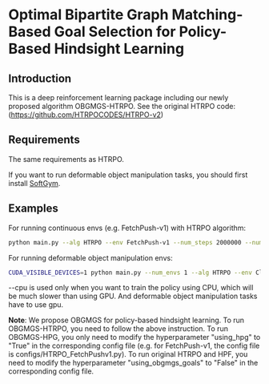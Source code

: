 # Optimal Bipartite Graph Matching-Based Goal Selection for Policy-Based Hindsight Learning

## Introduction
This is a deep reinforcement learning package including our newly proposed algorithm OBGMGS-HTRPO. See the original HTRPO code: (https://github.com/HTRPOCODES/HTRPO-v2)

## Requirements
The same requirements as HTRPO.

If you want to run deformable object manipulation tasks, you should first install [SoftGym](https://github.com/Xingyu-Lin/softgym).

## Examples
For running continuous envs (e.g. FetchPush-v1) with HTRPO algorithm:
```bash
python main.py --alg HTRPO --env FetchPush-v1 --num_steps 2000000 --num_evals 100 --eval_interval 19200 --notearlyend(--cpu)
```

For running deformable object manipulation envs:
```bash
CUDA_VISIBLE_DEVICES=1 python main.py --num_envs 1 --alg HTRPO --env ClothFold-v0 --seed 1 --eval_interval 19200 --num_steps 1000000 --num_eval 100 --notearlyend
```

--cpu is used only when you want to train the policy using CPU, which will be much slower than using GPU. And deformable object manipulation tasks have to use gpu.

**Note**: 
We propose OBGMGS for policy-based hindsight learning. To run OBGMGS-HTRPO, you need to follow the above instruction. To run OBGMGS-HPG, you only need to modify the hyperparameter "using_hpg" to "True" in the corresponding config file (e.g. for FetchPush-v1, the config file is configs/HTRPO_FetchPushv1.py). To run original HTRPO and HPF, you need to modify the hyperparameter "using_obgmgs_goals" to "False" in the corresponding config file.
